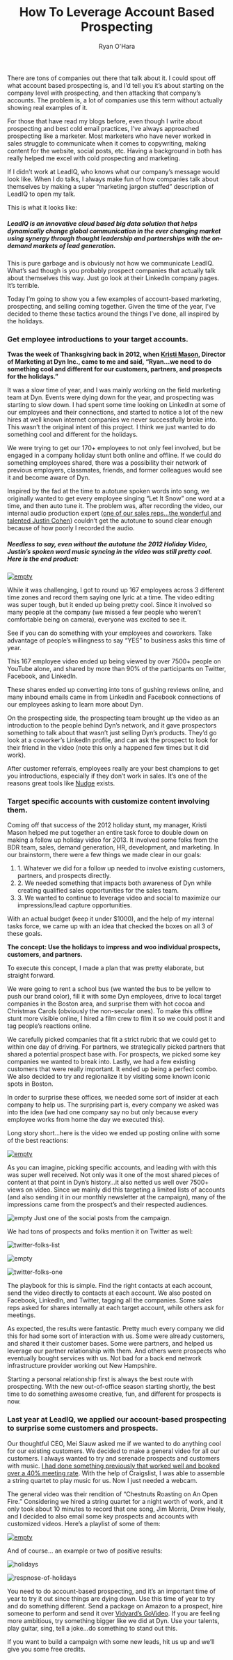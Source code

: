 ﻿---
title: How To Leverage Account Based Prospecting
description: On Friday, I had a phone call with a really smart sales guy, who admitted to me that he didn’t really know what it meant to do “account based prospecting
coverImage: img/xmas-stunt.png
publishDate: Dec 12, 2017

author: Ryan O'Hara
authorProfile: Ryan O'Hara has been an early employee at several startups helping them with marketing and prospecting tactics, including Dyn who was acquired by Oracle for $600+ million in 2016. He's had prospecting campaigns featured in Fortune, Mashable, and TheNextWeb. Ryan specializes in branding, business development, prospecting, and coaching people on how to make good digital first impressions. He also mentors two accelerators, The Iron Yard and The Alpha Loft, and hosts The Prospecting Podcast.
authorImage: img/Ryan-OHara-Headshot.png
---

There are tons of companies out there that talk about it. I could spout off what account based prospecting is, and I’d tell you it’s about starting on the company level with prospecting, and then attacking that company’s accounts. The problem is, a lot of companies use this term without actually showing real examples of it.

For those that have read my blogs before, even though I write about prospecting and best cold email practices, I’ve always approached prospecting like a marketer. Most marketers who have never worked in sales struggle to communicate when it comes to copywriting, making content for the website, social posts, etc. Having a background in both has really helped me excel with cold prospecting and marketing.

If I didn’t work at LeadIQ, who knows what our company’s message would look like. When I do talks, I always make fun of how companies talk about themselves by making a super “marketing jargon stuffed” description of LeadIQ to open my talk.

This is what it looks like:

##### LeadIQ is an innovative cloud based big data solution that helps dynamically change global communication in the ever changing market using synergy through thought leadership and partnerships with the on-demand markets of lead generation.

This is pure garbage and is obviously not how we communicate LeadIQ. What’s sad though is you probably prospect companies that actually talk about themselves this way. Just go look at their LinkedIn company pages. It’s terrible.

Today I’m going to show you a few examples of account-based marketing, prospecting, and selling coming together. Given the time of the year, I’ve decided to theme these tactics around the things I’ve done, all inspired by the holidays.

### Get employee introductions to your target accounts.

**Twas the week of Thanksgiving back in 2012, when [Kristi Mason](https://www.linkedin.com/in/kristimason/), Director of Marketing at Dyn Inc., came to me and said, “Ryan…we need to do something cool and different for our customers, partners, and prospects for the holidays.”**

It was a slow time of year, and I was mainly working on the field marketing team at Dyn. Events were dying down for the year, and prospecting was starting to slow down. I had spent some time looking on LinkedIn at some of our employees and their connections, and started to notice a lot of the new hires at well known internet companies we never successfully broke into. This wasn’t the original intent of this project. I think we just wanted to do something cool and different for the holidays.

We were trying to get our 170+ employees to not only feel involved, but be engaged in a company holiday stunt both online and offline. If we could do something employees shared, there was a possibility their network of previous employers, classmates, friends, and former colleagues would see it and become aware of Dyn.

Inspired by the fad at the time to autotune spoken words into song, we originally wanted to get every employee singing “Let It Snow” one word at a time, and then auto tune it. The problem was, after recording the video, our internal audio production expert ([one of our sales reps…the wonderful and talented Justin Cohen](https://www.linkedin.com/in/justin-cohen-5619884a/)) couldn’t get the autotune to sound clear enough because of how poorly I recorded the audio.

##### Needless to say, even without the autotune the 2012 Holiday Video, Justin’s spoken word music syncing in the video was still pretty cool. Here is the end product:

[![empty](/img/happy-holidays-from-dyn-employees.png)](https://www.youtube.com/embed/tlknfEGvHe4)

While it was challenging, I got to round up 167 employees across 3 different time zones and record them saying one lyric at a time. The video editing was super tough, but it ended up being pretty cool. Since it involved so many people at the company (we missed a few people who weren’t comfortable being on camera), everyone was excited to see it.

See if you can do something with your employees and coworkers. Take advantage of people’s willingness to say “YES” to business asks this time of year.

This 167 employee video ended up being viewed by over 7500+ people on YouTube alone, and shared by more than 90% of the participants on Twitter, Facebook, and LinkedIn.

These shares ended up converting into tons of gushing reviews online, and many inbound emails came in from LinkedIn and Facebook connections of our employees asking to learn more about Dyn.

On the prospecting side, the prospecting team brought up the video as an introduction to the people behind Dyn’s network, and it gave prospectors something to talk about that wasn’t just selling Dyn’s products. They’d go look at a coworker’s LinkedIn profile, and can ask the prospect to look for their friend in the video (note this only a happened few times but it did work).

After customer referrals, employees really are your best champions to get you introductions, especially if they don’t work in sales. It’s one of the reasons great tools like [Nudge](http://nudge.ai/) exists.

### Target specific accounts with customize content involving them.

Coming off that success of the 2012 holiday stunt, my manager, Kristi Mason helped me put together an entire task force to double down on making a follow up holiday video for 2013. It involved some folks from the BDR team, sales, demand generation, HR, development, and marketing. In our brainstorm, there were a few things we made clear in our goals:

1.  1\. Whatever we did for a follow up needed to involve existing customers, partners, and prospects directly.
2.  2\. We needed something that impacts both awareness of Dyn while creating qualified sales opportunities for the sales team.
3.  3\. We wanted to continue to leverage video and social to maximize our impressions/lead capture opportunities.

With an actual budget (keep it under $1000), and the help of my internal tasks force, we came up with an idea that checked the boxes on all 3 of these goals.

**The concept: Use the holidays to impress and woo individual prospects, customers, and partners.**

To execute this concept, I made a plan that was pretty elaborate, but straight forward.

We were going to rent a school bus (we wanted the bus to be yellow to push our brand color), fill it with some Dyn employees, drive to local target companies in the Boston area, and surprise them with hot cocoa and Christmas Carols (obviously the non-secular ones). To make this offline stunt more visible online, I hired a film crew to film it so we could post it and tag people’s reactions online.

We carefully picked companies that fit a strict rubric that we could get to within one day of driving. For partners, we strategically picked partners that shared a potential prospect base with. For prospects, we picked some key companies we wanted to break into. Lastly, we had a few existing customers that were really important. It ended up being a perfect combo. We also decided to try and regionalize it by visiting some known iconic spots in Boston.

In order to surprise these offices, we needed some sort of insider at each company to help us. The surprising part is, every company we asked was into the idea (we had one company say no but only because every employee works from home the day we executed this).

Long story short…here is the video we ended up posting online with some of the best reactions:

[![empty](/img/happy-holidays-internet.png)](https://www.youtube.com/embed/lE_8a5o6lKI)

As you can imagine, picking specific accounts, and leading with with this was super well received. Not only was it one of the most shared pieces of content at that point in Dyn’s history…it also netted us well over 7500+ views on video. Since we mainly did this targeting a limited lists of accounts (and also sending it in our monthly newsletter at the campaign), many of the impressions came from the prospect’s and their respected audiences.

![empty](/img/dyn-inc.png) Just one of the social posts from the campaign.

We had tons of prospects and folks mention it on Twitter as well:

![twitter-folks-list](/img/twitter-folks-list.png)

![empty](/img/twitter-folks-list-two.png)

![twitter-folks-one](/img/twitter-folks-list-one.png)

The playbook for this is simple. Find the right contacts at each account, send the video directly to contacts at each account. We also posted on Facebook, LinkedIn, and Twitter, tagging all the companies. Some sales reps asked for shares internally at each target account, while others ask for meetings.

As expected, the results were fantastic. Pretty much every company we did this for had some sort of interaction with us. Some were already customers, and shared it their customer bases. Some were partners, and helped us leverage our partner relationship with them. And others were prospects who eventually bought services with us. Not bad for a back end network infrastructure provider working out New Hampshire.

Starting a personal relationship first is always the best route with prospecting. With the new out-of-office season starting shortly, the best time to do something awesome creative, fun, and different for prospects is now.

### Last year at LeadIQ, we applied our account-based prospecting to surprise some customers and prospects.

Our thoughtful CEO, Mei Siauw asked me if we wanted to do anything cool for our existing customers. We decided to make a general video for all our customers. I always wanted to try and serenade prospects and customers with music. [I had done something previously that worked well and booked over a 40% meeting rate](https://leadiq.com/2017/05/how-we-turned-40percent-of-our-cold-email-into-meetings/). With the help of Craigslist, I was able to assemble a string quartet to play music for us. Now I just needed a webcam.

The general video was their rendition of “Chestnuts Roasting on An Open Fire.” Considering we hired a string quartet for a night worth of work, and it only took about 10 minutes to record that one song, Jim Morris, Drew Healy, and I decided to also email some key prospects and accounts with customized videos. Here’s a playlist of some of them:

[![empty](/img/chestnuts-roasting-videos.png)](//play.vidyard.com/wQjkAEPpH5qNjZhF4EcM2E.html?v=3.1.1)

And of course… an example or two of positive results:

![holidays](/img/holiday-wishes.png)

![respnose-of-holidays](/img/holiday-wishes-response.png)

You need to do account-based prospecting, and it’s an important time of year to try it out since things are dying down. Use this time of year to try and do something different. Send a package on Amazon to a prospect, hire someone to perform and send it over [Vidyard’s GoVideo](http://vidyard.com). If you are feeling more ambitious, try something bigger like we did at Dyn. Use your talents, play guitar, sing, tell a joke…do something to stand out this.

If you want to build a campaign with some new leads, hit us up and we’ll give you some free credits.